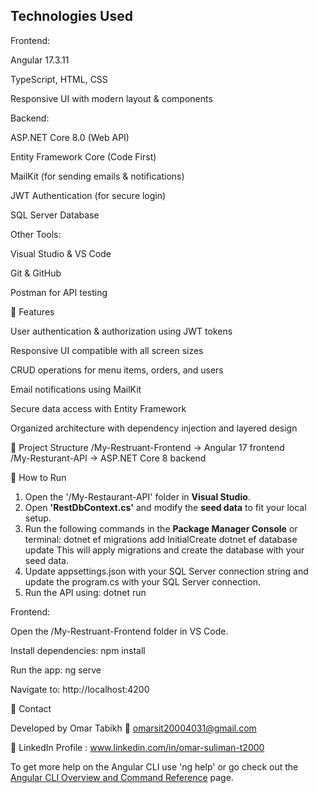 ## Technologies Used

Frontend:

Angular 17.3.11

TypeScript, HTML, CSS

Responsive UI with modern layout & components

Backend:

ASP.NET Core 8.0 (Web API)

Entity Framework Core (Code First)

MailKit (for sending emails & notifications)

JWT Authentication (for secure login)

SQL Server Database

Other Tools:

Visual Studio & VS Code

Git & GitHub

Postman for API testing

🚀 Features

User authentication & authorization using JWT tokens

Responsive UI compatible with all screen sizes

CRUD operations for menu items, orders, and users

Email notifications using MailKit

Secure data access with Entity Framework

Organized architecture with dependency injection and layered design

🧩 Project Structure
/My-Restruant-Frontend  -> Angular 17 frontend  
/My-Resturant-API    -> ASP.NET Core 8 backend  

🧰 How to Run

1. Open the '/My-Restaurant-API' folder in **Visual Studio**.  
2. Open **'RestDbContext.cs'** and modify the **seed data** to fit your local setup.  
3. Run the following commands in the **Package Manager Console** or terminal:
   dotnet ef migrations add InitialCreate
   dotnet ef database update
This will apply migrations and create the database with your seed data.
4. Update appsettings.json with your SQL Server connection string and update the program.cs with your SQL Server connection.
5. Run the API using:
dotnet run

Frontend:

Open the /My-Restruant-Frontend folder in VS Code.

Install dependencies: npm install

Run the app: ng serve

Navigate to: http://localhost:4200

📧 Contact

Developed by Omar Tabikh
📩 omarsit20004031@gmail.com

🔗 LinkedIn Profile : www.linkedin.com/in/omar-suliman-t2000

To get more help on the Angular CLI use 'ng help' or go check out the [Angular CLI Overview and Command Reference](https://angular.io/cli) page.

